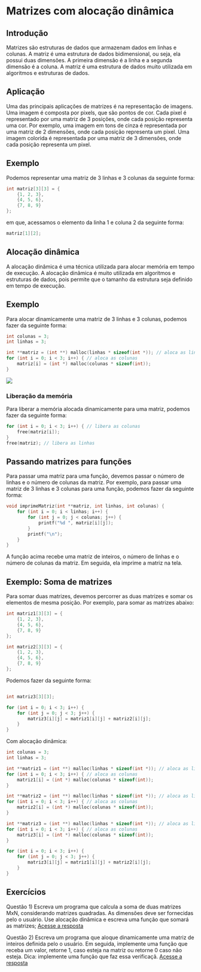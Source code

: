 # Matrizes com alocação dinâmica 

## Introdução

Matrizes são estruturas de dados que armazenam dados em linhas e colunas. A matriz é uma estrutura de dados bidimensional, ou seja, ela possui duas dimensões. A primeira dimensão é a linha e a segunda dimensão é a coluna. A matriz é uma estrutura de dados muito utilizada em algoritmos e estruturas de dados.

## Aplicação

Uma das principais aplicações de matrizes é na representação de imagens. Uma imagem é composta por pixels, que são pontos de cor. Cada pixel é representado por uma matriz de 3 posições, onde cada posição representa uma cor. Por exemplo, uma imagem em tons de cinza é representada por uma matriz de 2 dimensões, onde cada posição representa um pixel. Uma imagem colorida é representada por uma matriz de 3 dimensões, onde cada posição representa um pixel.

## Exemplo

Podemos representar uma matriz de 3 linhas e 3 colunas da seguinte forma:

```c
int matriz[3][3] = {
    {1, 2, 3},
    {4, 5, 6},
    {7, 8, 9}
};
```

em que, acessamos o elemento da linha 1 e coluna 2 da seguinte forma:

```c
matriz[1][2];
```

## Alocação dinâmica

A alocação dinâmica é uma técnica utilizada para alocar memória em tempo de execução. A alocação dinâmica é muito utilizada em algoritmos e estruturas de dados, pois permite que o tamanho da estrutura seja definido em tempo de execução.

## Exemplo

Para alocar dinamicamente uma matriz de 3 linhas e 3 colunas, podemos fazer da seguinte forma:

```c
int colunas = 3;
int linhas = 3;

int **matriz = (int **) malloc(linhas * sizeof(int *)); // aloca as linhas
for (int i = 0; i < 3; i++) { // aloca as colunas
    matriz[i] = (int *) malloc(colunas * sizeof(int));
}
```

![](https://github.com/roscibely/algorithms-and-data-structure/blob/develop/matrices/matriz.jpg)

### Liberação da memória

Para liberar a memória alocada dinamicamente para uma matriz, podemos fazer da seguinte forma:

```c
for (int i = 0; i < 3; i++) { // libera as colunas
    free(matriz[i]);
}
free(matriz); // libera as linhas
```

## Passando matrizes para funções

Para passar uma matriz para uma função, devemos passar o número de linhas e o número de colunas da matriz. Por exemplo, para passar uma matriz de 3 linhas e 3 colunas para uma função, podemos fazer da seguinte forma:

```c
void imprimeMatriz(int **matriz, int linhas, int colunas) {
    for (int i = 0; i < linhas; i++) {
        for (int j = 0; j < colunas; j++) {
            printf("%d ", matriz[i][j]);
        }
        printf("\n");
    }
}
```

A função acima recebe uma matriz de inteiros, o número de linhas e o número de colunas da matriz. Em seguida, ela imprime a matriz na tela.

## Exemplo: Soma de matrizes

Para somar duas matrizes, devemos percorrer as duas matrizes e somar os elementos de mesma posição. Por exemplo, para somar as matrizes abaixo:

```c
int matriz1[3][3] = {
    {1, 2, 3},
    {4, 5, 6},
    {7, 8, 9}
};

int matriz2[3][3] = {
    {1, 2, 3},
    {4, 5, 6},
    {7, 8, 9}
};
```

Podemos fazer da seguinte forma:

```c

int matriz3[3][3];

for (int i = 0; i < 3; i++) {
    for (int j = 0; j < 3; j++) {
        matriz3[i][j] = matriz1[i][j] + matriz2[i][j];
    }
}
```

Com alocação dinâmica:

```c
int colunas = 3;
int linhas = 3;

int **matriz1 = (int **) malloc(linhas * sizeof(int *)); // aloca as linhas
for (int i = 0; i < 3; i++) { // aloca as colunas
    matriz1[i] = (int *) malloc(colunas * sizeof(int));
}

int **matriz2 = (int **) malloc(linhas * sizeof(int *)); // aloca as linhas
for (int i = 0; i < 3; i++) { // aloca as colunas
    matriz2[i] = (int *) malloc(colunas * sizeof(int));
}

int **matriz3 = (int **) malloc(linhas * sizeof(int *)); // aloca as linhas
for (int i = 0; i < 3; i++) { // aloca as colunas
    matriz3[i] = (int *) malloc(colunas * sizeof(int));
}

for (int i = 0; i < 3; i++) {
    for (int j = 0; j < 3; j++) {
        matriz3[i][j] = matriz1[i][j] + matriz2[i][j];
    }
}
```



## Exercícios






Questão 1) Escreva um programa que calcula a soma de duas matrizes MxN, considerando matrizes quadradas. As dimensões deve ser fornecidas pelo o usuário. Use alocação dinâmica e escreva uma função que somará as matrizes; [Acesse a resposta](https://github.com/roscibely/algorithms-and-data-structure/blob/develop/matrices/question-1.c)


Questão 2) Escreva um programa que aloque dinamicamente uma matriz de inteiros definida pelo o usuário. Em seguida, implemente uma função que receba um valor, retorne 1, caso esteja na matriz ou retorne 0 caso não esteja. Dica: implemente uma função que faz essa verificaçã. [Acesse a resposta](https://github.com/roscibely/algorithms-and-data-structure/blob/develop/matrices/question-2.c)
